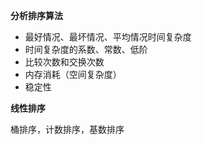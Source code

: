 **分析排序算法**

* 最好情况、最坏情况、平均情况时间复杂度
* 时间复杂度的系数、常数、低阶
* 比较次数和交换次数
* 内存消耗（空间复杂度）
* 稳定性

**线性排序**

桶排序，计数排序，基数排序 

